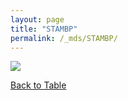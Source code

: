 ```yaml
---
layout: page
title: "STAMBP"
permalink: /_mds/STAMBP/
---
```


![](../../algns0/5HSAA104444_aln_report.png?raw=true)

[Back to Table](../../display)